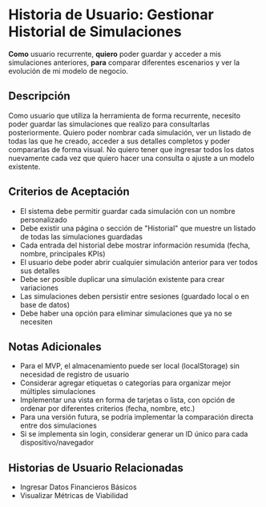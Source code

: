 # Historia de Usuario: Gestionar Historial de Simulaciones

**Como** usuario recurrente,
**quiero** poder guardar y acceder a mis simulaciones anteriores,
**para** comparar diferentes escenarios y ver la evolución de mi modelo de negocio.

## Descripción

Como usuario que utiliza la herramienta de forma recurrente, necesito poder guardar las simulaciones que realizo para consultarlas posteriormente. Quiero poder nombrar cada simulación, ver un listado de todas las que he creado, acceder a sus detalles completos y poder compararlas de forma visual. No quiero tener que ingresar todos los datos nuevamente cada vez que quiero hacer una consulta o ajuste a un modelo existente.

## Criterios de Aceptación

- El sistema debe permitir guardar cada simulación con un nombre personalizado
- Debe existir una página o sección de "Historial" que muestre un listado de todas las simulaciones guardadas
- Cada entrada del historial debe mostrar información resumida (fecha, nombre, principales KPIs)
- El usuario debe poder abrir cualquier simulación anterior para ver todos sus detalles
- Debe ser posible duplicar una simulación existente para crear variaciones
- Las simulaciones deben persistir entre sesiones (guardado local o en base de datos)
- Debe haber una opción para eliminar simulaciones que ya no se necesiten

## Notas Adicionales

- Para el MVP, el almacenamiento puede ser local (localStorage) sin necesidad de registro de usuario
- Considerar agregar etiquetas o categorías para organizar mejor múltiples simulaciones
- Implementar una vista en forma de tarjetas o lista, con opción de ordenar por diferentes criterios (fecha, nombre, etc.)
- Para una versión futura, se podría implementar la comparación directa entre dos simulaciones
- Si se implementa sin login, considerar generar un ID único para cada dispositivo/navegador

## Historias de Usuario Relacionadas

- Ingresar Datos Financieros Básicos
- Visualizar Métricas de Viabilidad
